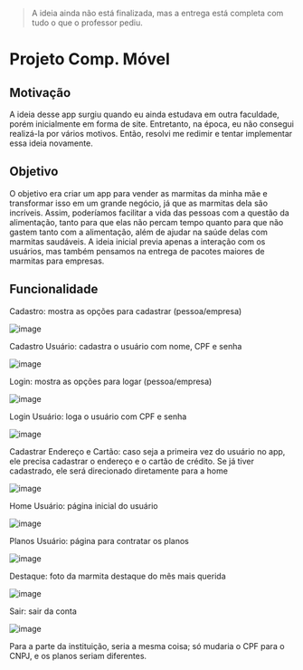> A ideia ainda não está finalizada, mas a entrega está completa com tudo o que o professor pediu. 

# Projeto Comp. Móvel

## Motivação
A ideia desse app surgiu quando eu ainda estudava em outra faculdade, porém inicialmente em forma de site. Entretanto, na época, eu não consegui realizá-la por vários motivos. Então, resolvi me redimir e tentar implementar essa ideia novamente.

## Objetivo
O objetivo era criar um app para vender as marmitas da minha mãe e transformar isso em um grande negócio, já que as marmitas dela são incríveis. Assim, poderíamos facilitar a vida das pessoas com a questão da alimentação, tanto para que elas não percam tempo quanto para que não gastem tanto com a alimentação, além de ajudar na saúde delas com marmitas saudáveis. A ideia inicial previa apenas a interação com os usuários, mas também pensamos na entrega de pacotes maiores de marmitas para empresas.

## Funcionalidade
Cadastro: mostra as opções para cadastrar (pessoa/empresa)

![image](https://github.com/iagorosa28/ProjetoCompMovel/assets/125699322/371c55f5-3744-4844-a41a-41100fc173e1)


Cadastro Usuário: cadastra o usuário com nome, CPF e senha

![image](https://github.com/iagorosa28/ProjetoCompMovel/assets/125699322/983082d6-eb30-4d9a-a979-b8da6cd2cd3d)


Login: mostra as opções para logar (pessoa/empresa)

![image](https://github.com/iagorosa28/ProjetoCompMovel/assets/125699322/c3bc9bbd-1ef0-4d82-8e66-edc2e26a89ea)


Login Usuário: loga o usuário com CPF e senha

![image](https://github.com/iagorosa28/ProjetoCompMovel/assets/125699322/389f5446-051b-43e1-bd98-7848b541b92a)


Cadastrar Endereço e Cartão: caso seja a primeira vez do usuário no app, ele precisa cadastrar o endereço e o cartão de crédito. Se já tiver cadastrado, ele será direcionado diretamente para a home

![image](https://github.com/iagorosa28/ProjetoCompMovel/assets/125699322/6a157daf-cb50-4682-b14d-5472be74ae16)


Home Usuário: página inicial do usuário

![image](https://github.com/iagorosa28/ProjetoCompMovel/assets/125699322/b8753697-eeca-47a6-ad56-409c39892954)


Planos Usuário: página para contratar os planos

![image](https://github.com/iagorosa28/ProjetoCompMovel/assets/125699322/e5538bcb-ea24-4702-9d47-1d24ba75165d)


Destaque: foto da marmita destaque do mês mais querida

![image](https://github.com/iagorosa28/ProjetoCompMovel/assets/125699322/c6f46f2a-c70c-4a0d-8a7b-f86c0ec98bbc)


Sair: sair da conta

![image](https://github.com/iagorosa28/ProjetoCompMovel/assets/125699322/48e30eb2-eea3-45c8-ae17-30f246dc2c1c)


Para a parte da instituição, seria a mesma coisa; só mudaria o CPF para o CNPJ, e os planos seriam diferentes.
